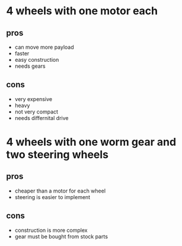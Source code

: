 # 4 wheels with one motor each

## pros

- can move more payload
- faster
- easy construction
- needs gears

## cons

- very expensive 
- heavy 
- not very compact
- needs differnital drive

# 4 wheels with one worm gear and two steering wheels

## pros

- cheaper than a motor for each wheel
- steering is easier to implement

## cons

- construction is more complex
- gear must be bought from stock parts
